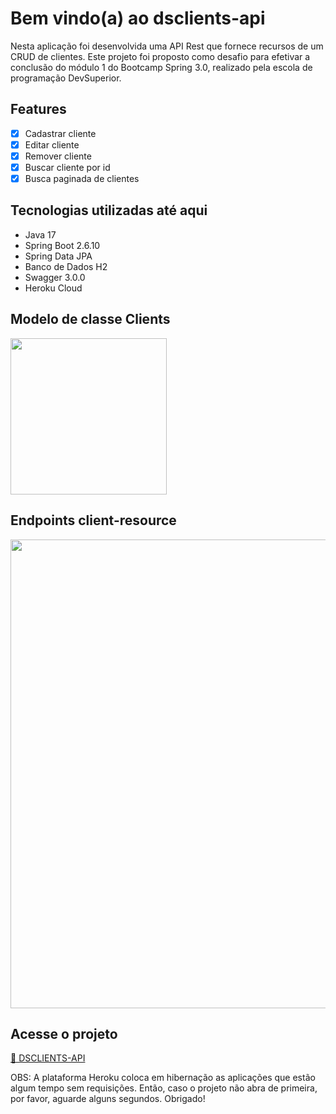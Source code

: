 # Bem vindo(a) ao dsclients-api

Nesta aplicação foi desenvolvida uma API Rest que fornece recursos de um CRUD de clientes. Este projeto foi proposto como desafio para 
efetivar a conclusão do módulo 1 do Bootcamp Spring 3.0, realizado pela escola de programação DevSuperior. 

## Features
- [x] Cadastrar cliente
- [x] Editar cliente
- [x] Remover cliente
- [x] Buscar cliente por id
- [x] Busca paginada de clientes

## Tecnologias utilizadas até aqui
- Java 17
- Spring Boot 2.6.10
- Spring Data JPA
- Banco de Dados H2
- Swagger 3.0.0
- Heroku Cloud

## Modelo de classe Clients
<div>   
 <img src=https://user-images.githubusercontent.com/108491940/196830070-8c7e5538-ae40-4f15-b88f-4c1667ee1a58.png width=250px />
</div>

## Endpoints client-resource
<div>   
 <img src=https://user-images.githubusercontent.com/108491940/196830409-83817490-6f99-4cf3-b97e-0b40cb99aa0a.png width=750px />
</div>

## Acesse o projeto 
<a href="http://dsclients-api.herokuapp.com/swagger-ui/index.html">🚀 DSCLIENTS-API</a>

OBS: A plataforma Heroku coloca em hibernação as aplicações que estão algum tempo sem requisições. Então, caso  o projeto não abra de primeira, por favor, aguarde alguns segundos. Obrigado!
